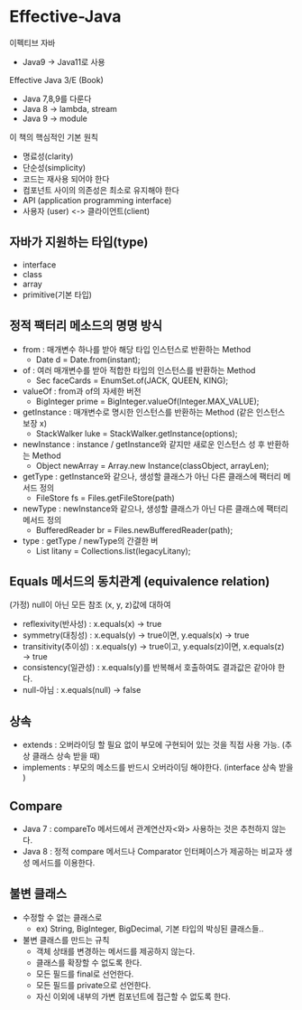 # Effective-Java
이펙티브 자바
- Java9 -> Java11로 사용

Effective Java 3/E (Book)
- Java 7,8,9를 다룬다
- Java 8 -> lambda, stream
- Java 9 -> module

이 책의 핵심적인 기본 원칙
- 명료성(clarity)
- 단순성(simplicity)
- 코드는 재사용 되어야 한다
- 컴포넌트 사이의 의존성은 최소로 유지해야 한다
- API (application programming interface)
- 사용자 (user) <-> 클라이언트(client)


## 자바가 지원하는 타입(type)
- interface
- class
- array
- primitive(기본 타입)

## 정적 팩터리 메소드의 명명 방식
- from : 매개변수 하나를 받아 해당 타입 인스턴스로 반환하는 Method
    - Date d = Date.from(instant);
- of : 여러 매개변수를 받아 적합한 타입의 인스턴스를 반환하는 Method
    - Sec<Rank> faceCards = EnumSet.of(JACK, QUEEN, KING);
- valueOf : from과 of의 자세한 버전
    - BigInteger prime = BigInteger.valueOf(Integer.MAX_VALUE);
- getInstance : 매개변수로 명시한 인스턴스를 반환하는 Method (같은 인스턴스 보장 x)
    - StackWalker luke = StackWalker.getInstance(options);
- newInstance : instance / getInstance와 같지만 새로운 인스턴스 성 후 반환하는 Method
    - Object newArray = Array.new Instance(classObject, arrayLen);
- getType : getInstance와 같으나, 생성할 클래스가 아닌 다른 클래스에 팩터리 메서드 정의
    - FileStore fs = Files.getFileStore(path)
- newType : newInstance와 같으나, 생성할 클래스가 아닌 다른 클래스에 팩터리 메서드 정의
    - BufferedReader br = Files.newBufferedReader(path);
- type : getType / newType의 간결한 버
    - List<Complaint> litany = Collections.list(legacyLitany);

## Equals 메서드의 동치관계 (equivalence relation)

(가정) null이 아닌 모든 참조 (x, y, z)값에 대하여

- reflexivity(반사성) : x.equals(x) → true
- symmetry(대칭성) : x.equals(y) → true이면, y.equals(x) → true
- transitivity(추이성) : x.equals(y) → true이고, y.equals(z)이면, x.equals(z) → true
- consistency(일관성) : x.equals(y)를 반복해서 호출하여도 결과값은 같아야 한다.
- null-아님 : x.equals(null) → false

## 상속
- extends : 오버라이딩 할 필요 없이 부모에 구현되어 있는 것을 직접 사용 가능. (추상 클래스 상속 받을 때)
- implements : 부모의 메소드를 반드시 오버라이딩 해야한다. (interface 상속 받을 )

## Compare
- Java 7 : compareTo 메서드에서 관계연산자<와> 사용하는 것은 추천하지 않는다.
- Java 8 : 정적 compare 메서드나 Comparator 인터페이스가 제공하는 비교자 생성 메서드를 이용한다. 

## 불변 클래스
- 수정할 수 없는 클래스로
  - ex) String, BigInteger, BigDecimal, 기본 타입의 박싱된 클래스들..
- 불변 클래스를 만드는 규칙
  - 객체 상태를 변경하는 메서드를 제공하지 않는다.
  - 클래스를 확장할 수 없도록 한다.
  - 모든 필드를 final로 선언한다.
  - 모든 필드를 private으로 선언한다.
  - 자신 이외에 내부의 가변 컴포넌트에 접근할 수 없도록 한다.